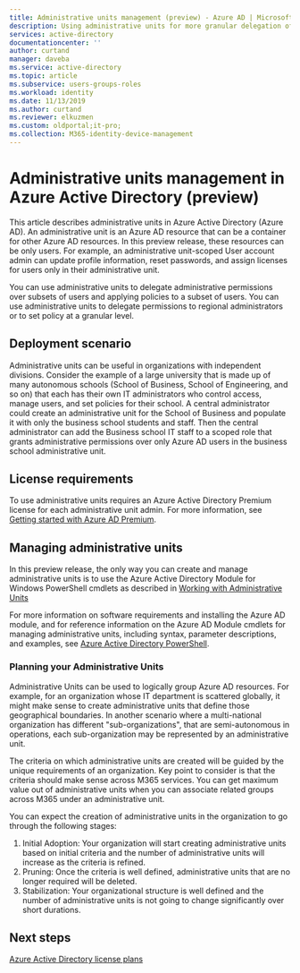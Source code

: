 ```yaml
---
title: Administrative units management (preview) - Azure AD | Microsoft Docs
description: Using administrative units for more granular delegation of permissions in Azure Active Directory
services: active-directory
documentationcenter: ''
author: curtand
manager: daveba
ms.service: active-directory
ms.topic: article
ms.subservice: users-groups-roles
ms.workload: identity
ms.date: 11/13/2019
ms.author: curtand
ms.reviewer: elkuzmen
ms.custom: oldportal;it-pro;
ms.collection: M365-identity-device-management
---
```

# Administrative units management in Azure Active Directory (preview)

This article describes administrative units in Azure Active Directory (Azure AD). An administrative unit is an Azure AD resource that can be a container for other Azure AD resources. In this preview release, these resources can be only users. For example, an administrative unit-scoped User account admin can update profile information, reset passwords, and assign licenses for users only in their administrative unit.

You can use administrative units to delegate administrative permissions over subsets of users and applying policies to a subset of users. You can use administrative units to delegate permissions to regional administrators or to set policy at a granular level.

## Deployment scenario

Administrative units can be useful in organizations with independent divisions. Consider the example of a large university that is made up of many autonomous schools (School of Business, School of Engineering, and so on) that each has their own IT administrators who control access, manage users, and set policies for their school. A central administrator could create an administrative unit for the School of Business and populate it with only the business school students and staff. Then the central administrator can add the Business school IT staff to a scoped role that grants administrative permissions over only Azure AD users in the business school administrative unit.

## License requirements

To use administrative units requires an Azure Active Directory Premium license for each administrative unit admin. For more information, see [Getting started with Azure AD Premium](../fundamentals/active-directory-get-started-premium.md).

## Managing administrative units

In this preview release, the only way you can create and manage administrative units is to use the Azure Active Directory Module for Windows PowerShell cmdlets as described in [Working with Administrative Units](https://docs.microsoft.com/powershell/azure/active-directory/working-with-administrative-units?view=azureadps-2.0)

For more information on software requirements and installing the Azure AD module, and for reference information on the Azure AD Module cmdlets for managing administrative units, including syntax, parameter descriptions, and examples, see [Azure Active Directory PowerShell](https://docs.microsoft.com/powershell/azure/active-directory/overview?view=azureadps-2.0).

### Planning your Administrative Units

Administrative Units can be used to logically group Azure AD resources. For example, for an organization whose IT department is scattered globally, it might make sense to create administrative units that define those geographical boundaries. In another scenario where a multi-national organization has different "sub-organizations", that are semi-autonomous in operations, each sub-organization may be represented by an administrative unit.

The criteria on which administrative units are created will be guided by the unique requirements of an organization. Key point to consider is that the criteria should make sense across M365 services. You can get maximum value out of administrative units when you can associate related groups across M365 under an administrative unit.

You can expect the creation of administrative units in the organization to go through the following stages:

1. Initial Adoption: Your organization will start creating administrative units based on initial criteria and the number of administrative units will increase as the criteria is refined.
1. Pruning: Once the criteria is well defined, administrative units that are no longer required will be deleted.
1. Stabilization: Your organizational structure is well defined and the number of administrative units is not going to change significantly over short durations.

## Next steps

[Azure Active Directory license plans](../fundamentals/active-directory-whatis.md)
